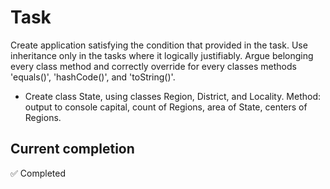 # Task

Create application satisfying the condition that provided in the task. Use inheritance only in the tasks where it logically justifiably. Argue belonging every class method and correctly override for every classes methods 'equals()', 'hashCode()', and 'toString()'.

* Create class State, using classes Region, District, and Locality. Method: output to console capital, count of Regions, area of State, centers of Regions.

## Current completion

✅ Completed